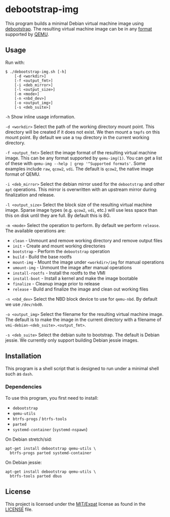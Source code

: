 # debootstrap-img

This program builds a minimal Debian virtual machine image using
[debootstrap](https://wiki.debian.org/Debootstrap).  The resulting
virtual machine image can be in any
[format](http://wiki.qemu.org/download/qemu-doc.html#qemu_005fimg_005finvocation)
supported by [QEMU](http://www.qemu.org).

## Usage

Run with:

    $ ./debootstrap-img.sh [-h]
        [-d <workdir>]
        [-f <output_fmt>]
        [-i <deb_mirror>]
        [-l <output_size>]
        [-m <mode>]
        [-n <nbd_dev>]
        [-o <output_img>]
        [-s <deb_suite>]

`-h` Show inline usage information.

`-d <workdir>` Select the path of the working directory mount point.
This directory will be created if it does not exist.  We then mount a
`tmpfs` on this mount point.  By default we use a `tmp` directory in
the current working directory.

`-f <output_fmt>` Select the image format of the resulting virtual
machine image.  This can be any format supported by `qemu-img(1)`.
You can get a list of these with `qemu-img --help | grep '^Supported
formats'`.  Some examples include `raw`, `qcow2`, `vdi`.  The default
is `qcow2`, the native image format of QEMU.

`-i <deb_mirror>` Select the debian mirror used for the `debootstrap`
and other `apt` operations.  This mirror is overwritten with an
upstream mirror during finalization and release.

`-l <output_size>` Select the block size of the resulting virtual
machine image.  Sparse image types (e.g. `qcow2`, `vdi`, etc.) will
use less space than this on disk until they are full.  By default this
is 8G.

`-m <mode>` Select the operation to perform.  By default we perform
`release`.  The available operations are:

- `clean` - Unmount and remove working directory and remove output
  files
- `init` - Create and mount working directories
- `bootstrap` - Perform the `debootstrap` operation
- `build` - Build the base rootfs
- `mount-img` - Mount the image under `<workdir>/img` for manual
  operations
- `umount-img` - Unmount the image after manual operations
- `install-rootfs` - Install the rootfs to the VMI
- `install-boot` - Install a kernel and make the image bootable
- `finalize` - Cleanup image prior to release
- `release` - Build and finalize the image and clean out working files

`-n <nbd_dev>` Select the NBD block device to use for `qemu-nbd`.  By
default we use `/dev/nbd0`.

`-o <output_img>` Select the filename for the resulting virtual
machine image.  The default is to make the image in the current
directory with a filename of `vmi-debian-<deb_suite>.<output_fmt>`.

`-s <deb_suite>` Select the debian suite to bootstrap.  The default is
Debian jessie.  We currently only support building Debian jessie
images.

## Installation

This program is a shell script that is designed to run under a minimal
shell such as `dash`.

### Dependencies

To use this program, you first need to install:

- `debootstrap`
- `qemu-utils`
- `btrfs-progs` / `btrfs-tools`
- `parted`
- `systemd-container` (`systemd-nspawn`)

On Debian stretch/sid:

    apt-get install debootstrap qemu-utils \
      btrfs-progs parted systemd-container

On Debian jessie:

    apt-get install debootstrap qemu-utils \
      btrfs-tools parted dbus

## License

This project is licensed under the
[MIT/Expat](https://opensource.org/licenses/MIT) license as found in
the [LICENSE](./LICENSE) file.
